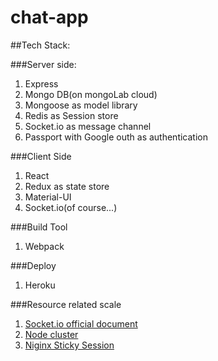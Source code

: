 # chat-app


##Tech Stack:

###Server side:
1. Express
2. Mongo DB(on mongoLab cloud)
3. Mongoose as model library
4. Redis as Session store
5. Socket.io as message channel
6. Passport with Google outh as authentication

###Client Side
1. React
2. Redux as state store
3. Material-UI
4. Socket.io(of course...)

###Build Tool
1. Webpack

###Deploy
1. Heroku

###Resource related scale

1. [Socket.io official document](http://socket.io/docs/using-multiple-nodes/)
2. [Node cluster](https://github.com/indutny/sticky-session)
3. [Niginx Sticky Session](http://nginx.org/en/docs/http/ngx_http_upstream_module.html#sticky)
